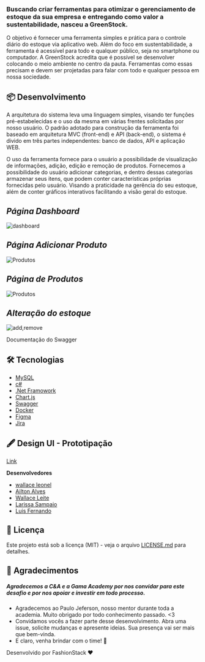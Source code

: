 
### Buscando criar ferramentas para otimizar o gerenciamento de estoque da sua empresa e entregando como valor a sustentabilidade, nasceu a GreenStock.


<p> 
 O objetivo é fornecer uma ferramenta simples e prática para o controle diário do estoque via aplicativo web. Além do foco em sustentabilidade, a ferramenta é acessível para todo e qualquer público, seja no smartphone ou computador. A GreenStock acredita que é possível se desenvolver colocando o meio ambiente no centro da pauta. Ferramentas como essas precisam e devem ser projetadas para falar com todo e qualquer pessoa em nossa sociedade.
</p>

## 📦 Desenvolvimento
<p>
 A arquitetura do sistema leva uma linguagem simples, visando ter funções pré-estabelecidas e o uso da mesma em várias frentes solicitadas por nosso usuário. O padrão adotado para construção da ferramenta foi baseado em arquitetura MVC (front-end) e API (back-end), o sistema é divido em três partes independentes: banco de dados, API e aplicação WEB.
</p>

<p>

 O uso da ferramenta fornece para o usuário a possibilidade de visualização de informações, adição, edição e remoção de produtos. Fornecemos a possibilidade do usuário adicionar categorias, e dentro dessas categorias armazenar seus itens, que podem conter características próprias fornecidas pelo usuário. Visando a praticidade na gerência do seu estoque, além de conter gráficos interativos facilitando a visão geral do estoque.

</p>



 ## _Página Dashboard_
 
 ![dashboard](https://user-images.githubusercontent.com/69112012/140243830-39fa6125-5a7f-496f-983c-928b0ccb7466.gif)


## _Página Adicionar Produto_

![Produtos](https://user-images.githubusercontent.com/69112012/140243806-9355f6e9-755d-45a4-8b32-86e07ccdfe08.gif)


## _Página de Produtos_

![Produtos](https://user-images.githubusercontent.com/69112012/140243860-a2402622-24c1-49b7-bae1-e775faaa170e.gif)


## _Alteração do estoque_

![add,remove](https://user-images.githubusercontent.com/69112012/140243794-c458da1d-674d-4703-9fa0-83b0a2a84cb2.gif)



Documentação do Swagger 

## 🛠️ Tecnologias 

- [MySQL](https://dev.mysql.com/doc/relnotes/mysql/8.0/en/news-8-0-21.html)
- [c#](https://docs.microsoft.com/pt-br/dotnet/csharp/)
- [.Net Framowork](https://docs.microsoft.com/pt-br/dotnet/)
- [Chart.js](https://www.chartjs.org/)
- [Swagger](https://swagger.io/)
- [Docker](https://docs.docker.com/)
- [Figma](https://help.figma.com/hc/en-us)
- [Jira](https://confluence.atlassian.com/jira/jira-documentation-1556.html)

## 🖋️ Design UI - Prototipação

[Link](https://www.figma.com/file/OpxHd2XGnacOnmk2zTHB1A/Untitled-(Copy)-(Copy)?node-id=0%3A1) 
 
 **Desenvolvedores** 

-    [wallace leonel](https://github.com/wallaceleonel)
-    [Ailton Alves](https://github.com/aailton)
-    [Wallace Leite ](https://github.com/wallacejerry)
-    [Larissa Sampaio](https://github.com/LarissaSampaio)
-    [Luis Fernando ](https://github.com/Luinando7)
  


## 📄 Licença

Este projeto está sob a licença (MIT) - veja o arquivo [LICENSE.md](https://github.com/usuario/projeto/licenca) para detalhes.

## 🎁 Agradecimentos 


##### Agradecemos a C&A e a Gama Academy por nos convidar para este desafio e por nos apoiar e investir em todo processo. 

* Agradecemos ao Paulo Jeferson, nosso mentor durante toda a academia. Muito obrigado por todo conhecimento passado. <3
* Convidamos vocês a fazer parte desse desenvolvimento. Abra uma issue, solicite mudanças e apresente ideias. Sua presença vai ser mais que bem-vinda. 
* E claro, venha brindar com o time! 🍺 




Desenvolvido por FashionStack ❤️ 


